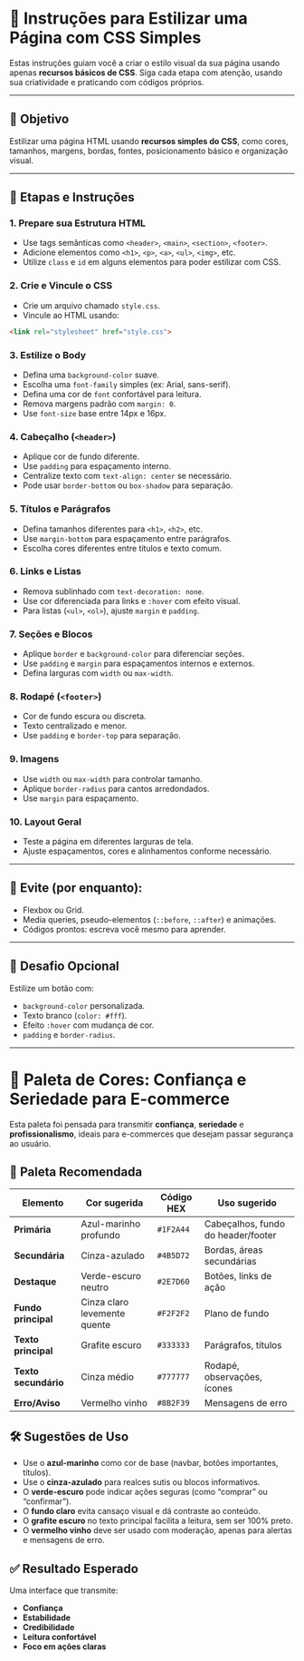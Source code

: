 # 🧩 Instruções para Estilizar uma Página com CSS Simples

Estas instruções guiam você a criar o estilo visual da sua página usando apenas **recursos básicos de CSS**. Siga cada etapa com atenção, usando sua criatividade e praticando com códigos próprios.

---

## 🎯 Objetivo

Estilizar uma página HTML usando **recursos simples do CSS**, como cores, tamanhos, margens, bordas, fontes, posicionamento básico e organização visual.

---

## 🔧 Etapas e Instruções

### 1. Prepare sua Estrutura HTML

- Use tags semânticas como `<header>`, `<main>`, `<section>`, `<footer>`.
- Adicione elementos como `<h1>`, `<p>`, `<a>`, `<ul>`, `<img>`, etc.
- Utilize `class` e `id` em alguns elementos para poder estilizar com CSS.

### 2. Crie e Vincule o CSS

- Crie um arquivo chamado `style.css`.
- Vincule ao HTML usando:

```html
<link rel="stylesheet" href="style.css">
```

### 3. Estilize o Body

- Defina uma `background-color` suave.
- Escolha uma `font-family` simples (ex: Arial, sans-serif).
- Defina uma cor de `font` confortável para leitura.
- Remova margens padrão com `margin: 0`.
- Use `font-size` base entre 14px e 16px.

### 4. Cabeçalho (`<header>`)

- Aplique cor de fundo diferente.
- Use `padding` para espaçamento interno.
- Centralize texto com `text-align: center` se necessário.
- Pode usar `border-bottom` ou `box-shadow` para separação.

### 5. Títulos e Parágrafos

- Defina tamanhos diferentes para `<h1>`, `<h2>`, etc.
- Use `margin-bottom` para espaçamento entre parágrafos.
- Escolha cores diferentes entre títulos e texto comum.

### 6. Links e Listas

- Remova sublinhado com `text-decoration: none`.
- Use cor diferenciada para links e `:hover` com efeito visual.
- Para listas (`<ul>`, `<ol>`), ajuste `margin` e `padding`.

### 7. Seções e Blocos

- Aplique `border` e `background-color` para diferenciar seções.
- Use `padding` e `margin` para espaçamentos internos e externos.
- Defina larguras com `width` ou `max-width`.

### 8. Rodapé (`<footer>`)

- Cor de fundo escura ou discreta.
- Texto centralizado e menor.
- Use `padding` e `border-top` para separação.

### 9. Imagens

- Use `width` ou `max-width` para controlar tamanho.
- Aplique `border-radius` para cantos arredondados.
- Use `margin` para espaçamento.

### 10. Layout Geral

- Teste a página em diferentes larguras de tela.
- Ajuste espaçamentos, cores e alinhamentos conforme necessário.

---

## 🚫 Evite (por enquanto):

- Flexbox ou Grid.
- Media queries, pseudo-elementos (`::before`, `::after`) e animações.
- Códigos prontos: escreva você mesmo para aprender.

---

## 🧠 Desafio Opcional

Estilize um botão com:

- `background-color` personalizada.
- Texto branco (`color: #fff`).
- Efeito `:hover` com mudança de cor.
- `padding` e `border-radius`.

---

# 🎨 Paleta de Cores: Confiança e Seriedade para E-commerce

Esta paleta foi pensada para transmitir **confiança**, **seriedade** e **profissionalismo**, ideais para e-commerces que desejam passar segurança ao usuário.

## 🌈 Paleta Recomendada

| Elemento            | Cor sugerida                | Código HEX  | Uso sugerido                        |
|---------------------|-----------------------------|-------------|-------------------------------------|
| **Primária**        | Azul-marinho profundo       | `#1F2A44`   | Cabeçalhos, fundo do header/footer |
| **Secundária**      | Cinza-azulado               | `#4B5D72`   | Bordas, áreas secundárias          |
| **Destaque**        | Verde-escuro neutro         | `#2E7D60`   | Botões, links de ação              |
| **Fundo principal** | Cinza claro levemente quente| `#F2F2F2`   | Plano de fundo                     |
| **Texto principal** | Grafite escuro              | `#333333`   | Parágrafos, títulos                |
| **Texto secundário**| Cinza médio                 | `#777777`   | Rodapé, observações, ícones        |
| **Erro/Aviso**      | Vermelho vinho              | `#8B2F39`   | Mensagens de erro                  |

## 🛠️ Sugestões de Uso

- Use o **azul-marinho** como cor de base (navbar, botões importantes, títulos).
- Use o **cinza-azulado** para realces sutis ou blocos informativos.
- O **verde-escuro** pode indicar ações seguras (como “comprar” ou “confirmar”).
- O **fundo claro** evita cansaço visual e dá contraste ao conteúdo.
- O **grafite escuro** no texto principal facilita a leitura, sem ser 100% preto.
- O **vermelho vinho** deve ser usado com moderação, apenas para alertas e mensagens de erro.

## ✅ Resultado Esperado

Uma interface que transmite:

- **Confiança**
- **Estabilidade**
- **Credibilidade**
- **Leitura confortável**
- **Foco em ações claras**